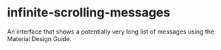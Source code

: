 # infinite-scrolling-messages
An interface that shows a potentially very long list of messages using the Material Design Guide.
